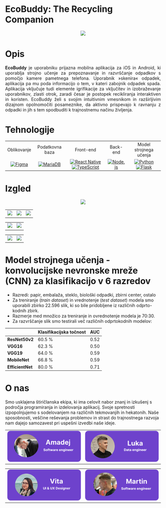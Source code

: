 # EcoBuddy: The Recycling Companion

<p align="center" >
  <img width='40%' heigth='40%' src="https://github.com/BestHack-poggers/besthack-2023/blob/master/images/Character-green_Idle.gif" />
</p>

# Opis
<div style="text-align: justify;">
  
**EcoBuddy** je uporabniku prijazna mobilna aplikacija za iOS in Android, ki uporablja strojno učenje za prepoznavanje in razvrščanje odpadkov s pomočjo kamere pametnega telefona. Uporabnik »skenira« odpadek, aplikacija pa mu poda informacijo o tem, v kateri zabojnik odpadek spada. Aplikacija vključuje tudi elemente igrifikacije za vključitev in izobraževanje uporabnikov, zlasti otrok, zaradi česar je postopek recikliranja interaktiven in koristen. EcoBuddy želi s svojim intuitivnim vmesnikom in razširljivim dizajnom opolnomočiti posameznike, da aktivno prispevajo k ravnanju z odpadki in jih s tem spodbuditi k trajnostnemu načinu življenja.

</div>

# Tehnologije

<table align="center">
  <tr>
    <td align="center">Oblikovanje</td>
    <td align="center">Podatkovna baza</td>
    <td align="center">Front-end</td>
    <td align="center">Back-end</td>
    <td align="center">Model strojnega učenja</td>
  </tr>
  <tr>
    <td align="center"><a href="https://www.figma.com/file/1r0TNJwrDj8MI69udwR6wL/Hackatons?type=design&node-id=0-1&t=4B1xzulJbqNcGLMo-0"><img src="https://img.shields.io/badge/Figma-F24E1E?style=for-the-badge&logo=figma&logoColor=white" alt="Figma"></a></td>
    <td align="center"><a href="https://mariadb.org/"><img src="https://img.shields.io/badge/MariaDB-003545?style=for-the-badge&logo=mariadb&logoColor=white" alt="MariaDB"></a></td>
    <td align="center"><a href="https://reactnative.dev/"><img src="https://img.shields.io/badge/React_Native-20232A?style=for-the-badge&logo=react&logoColor=61DAFB" alt="React Native"></a> <a href="https://www.typescriptlang.org/"><img src="https://img.shields.io/badge/TypeScript-007ACC?style=for-the-badge&logo=typescript&logoColor=white" alt="TypeScript"></a></td>
    <td align="center"><a href="https://nodejs.org/en"><img src="https://img.shields.io/badge/Node.js-43853D?style=for-the-badge&logo=node.js&logoColor=white" alt="Node.js"></a></td>
    <td align="center"><a href="https://www.python.org/"><img src="https://img.shields.io/badge/Python-3776AB?style=for-the-badge&logo=python&logoColor=white" alt="Python"></a> <a href="https://flask.palletsprojects.com/en/2.3.x/"><img src="https://img.shields.io/badge/Flask-000000?style=for-the-badge&logo=flask&logoColor=white" alt="Flask"></a></td>
  </tr>
</table>

# Izgled
<p align="center" >
  <img src="https://github.com/BestHack-poggers/besthack-2023/blob/master/images/Selection.png" />
</p>
<table>
  <tr>
    <td><img src="https://github.com/BestHack-poggers/besthack-2023/blob/master/images/Sign-in.png" /></td>
    <td><img src="https://github.com/BestHack-poggers/besthack-2023/blob/master/images/Sign-in-2.png" /></td>
    <td><img src="https://github.com/BestHack-poggers/besthack-2023/blob/master/images/Sign-in-3.png" /></td>
  </tr>
</table>
<table>
  <tr>
    <td><img src="https://github.com/BestHack-poggers/besthack-2023/blob/master/images/Character-customization.png" /></td>
    <td><img src="https://github.com/BestHack-poggers/besthack-2023/blob/master/images/Home-screen-2.png" /></td>
  </tr>
</table>
<table>
  <tr align="center">
    <td><img src="https://github.com/BestHack-poggers/besthack-2023/blob/master/images/Trash%20cans.png" /></td>
    <td><img src="https://github.com/BestHack-poggers/besthack-2023/blob/master/images/Trash%20cans-2.png" /></td>
  </tr>
</table>

# Model strojnega učenja - konvolucijske nevronske mreže (CNN) za klasifikacijo v 6 razredov

* Razredi: papir, embalaža, steklo, biološki odpadki, zbirni center, ostalo
* Za treniranje (*train dataset*) in vrednotenje (*test dataset*) modela smo uporabili zbirko 22.596 slik, ki so bile pridobljene iz različnih odprto-kodnih zbirk.
* Razmerje med množico za treniranje in ovrednotenje modela je 70:30.
* Za razvrščanje slik smo testirali več različnih odprtokodnih modelov:

<div align="center">

|  | Klasifikacijska točnost | AUC |
| ---------------|----------------|-----------------|
| **ResNet50v2** | 60.5 % | 0.52  |
| **VGG16** | 62.3 % | 0.50 |
| **VGG19** | 64.0 % | 0.59  |
| **MobileNet** | 66.8 % | 0.59  |
| **EfficientNet** | 80.0 % | 0.71  |

</div>

# O nas

Smo usklajena štiričlanska ekipa, ki ima celovit nabor znanj in izkušenj s področja programiranja in izdelovanja aplikacij. Svoje spretnosti izpopolnjujemo s sodelovanjem na različnih tekmovanjih in hekatonih. Naše sposobnosti, veščine reševanja problemov in strast do trajnostnega razvoja nam dajejo samozavest pri uspešni izvedbi naše ideje.

<table>
  <tr>
    <td><a href="https://www.linkedin.com/in/amadej-%C5%A1enk/"><img src="images/Amadej.png" /></a></td>
    <td><a href="https://www.linkedin.com/in/lukatomazic/"><img src="images/Luka.png" /></a></td>
  </tr>
</table>
<table>
  <tr>
    <td><a href="https://www.linkedin.com/in/vita-poto%C4%8Dnik-a4aaa01b8/"><img src="images/Vita.png" /></a></td>
    <td><a href="https://www.linkedin.com/in/martin-%C5%A1trekelj/"><img src="images/Martin.png" /></a></td>
  </tr>
</table>
